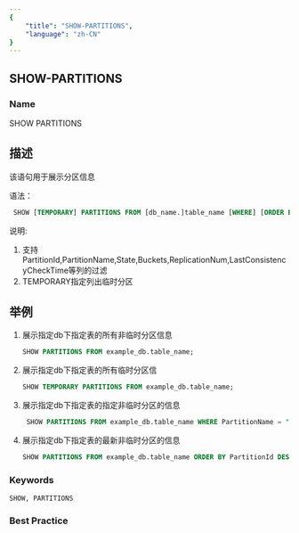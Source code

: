 ```yaml
---
{
    "title": "SHOW-PARTITIONS",
    "language": "zh-CN"
}
---
```


<!--
Licensed to the Apache Software Foundation (ASF) under one
or more contributor license agreements.  See the NOTICE file
distributed with this work for additional information
regarding copyright ownership.  The ASF licenses this file
to you under the Apache License, Version 2.0 (the
"License"); you may not use this file except in compliance
with the License.  You may obtain a copy of the License at

  http://www.apache.org/licenses/LICENSE-2.0

Unless required by applicable law or agreed to in writing,
software distributed under the License is distributed on an
"AS IS" BASIS, WITHOUT WARRANTIES OR CONDITIONS OF ANY
KIND, either express or implied.  See the License for the
specific language governing permissions and limitations
under the License.
-->

## SHOW-PARTITIONS

### Name

SHOW PARTITIONS

## 描述

该语句用于展示分区信息

语法：

```SQL
 SHOW [TEMPORARY] PARTITIONS FROM [db_name.]table_name [WHERE] [ORDER BY] [LIMIT];
```

说明:

1. 支持PartitionId,PartitionName,State,Buckets,ReplicationNum,LastConsistencyCheckTime等列的过滤
2. TEMPORARY指定列出临时分区

## 举例

1. 展示指定db下指定表的所有非临时分区信息

    ```SQL
    SHOW PARTITIONS FROM example_db.table_name;
    ```

2. 展示指定db下指定表的所有临时分区信

    ```SQL
    SHOW TEMPORARY PARTITIONS FROM example_db.table_name;
    ```

3. 展示指定db下指定表的指定非临时分区的信息

    ```SQL
     SHOW PARTITIONS FROM example_db.table_name WHERE PartitionName = "p1";
    ```

4. 展示指定db下指定表的最新非临时分区的信息

    ```SQL
    SHOW PARTITIONS FROM example_db.table_name ORDER BY PartitionId DESC LIMIT 1;
    ```

### Keywords

    SHOW, PARTITIONS

### Best Practice

